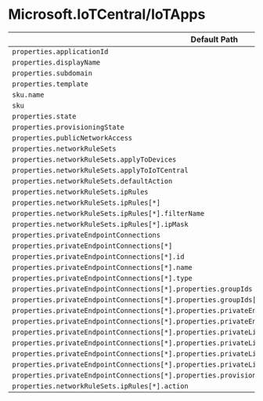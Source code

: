 # Microsoft.IoTCentral/IoTApps

| Default Path | Alias |
|---|---|
| `properties.applicationId` | `Microsoft.IoTCentral/IoTApps/applicationId` |
| `properties.displayName` | `Microsoft.IoTCentral/IoTApps/displayName` |
| `properties.subdomain` | `Microsoft.IoTCentral/IoTApps/subdomain` |
| `properties.template` | `Microsoft.IoTCentral/IoTApps/template` |
| `sku.name` | `Microsoft.IoTCentral/IoTApps/sku.name` |
| `sku` | `Microsoft.IoTCentral/IoTApps/sku` |
| `properties.state` | `Microsoft.IoTCentral/iotApps/state` |
| `properties.provisioningState` | `Microsoft.IoTCentral/iotApps/provisioningState` |
| `properties.publicNetworkAccess` | `Microsoft.IoTCentral/iotApps/publicNetworkAccess` |
| `properties.networkRuleSets` | `Microsoft.IoTCentral/iotApps/networkRuleSets` |
| `properties.networkRuleSets.applyToDevices` | `Microsoft.IoTCentral/iotApps/networkRuleSets.applyToDevices` |
| `properties.networkRuleSets.applyToIoTCentral` | `Microsoft.IoTCentral/iotApps/networkRuleSets.applyToIoTCentral` |
| `properties.networkRuleSets.defaultAction` | `Microsoft.IoTCentral/iotApps/networkRuleSets.defaultAction` |
| `properties.networkRuleSets.ipRules` | `Microsoft.IoTCentral/iotApps/networkRuleSets.ipRules` |
| `properties.networkRuleSets.ipRules[*]` | `Microsoft.IoTCentral/iotApps/networkRuleSets.ipRules[*]` |
| `properties.networkRuleSets.ipRules[*].filterName` | `Microsoft.IoTCentral/iotApps/networkRuleSets.ipRules[*].filterName` |
| `properties.networkRuleSets.ipRules[*].ipMask` | `Microsoft.IoTCentral/iotApps/networkRuleSets.ipRules[*].ipMask` |
| `properties.privateEndpointConnections` | `Microsoft.IoTCentral/iotApps/privateEndpointConnections` |
| `properties.privateEndpointConnections[*]` | `Microsoft.IoTCentral/iotApps/privateEndpointConnections[*]` |
| `properties.privateEndpointConnections[*].id` | `Microsoft.IoTCentral/iotApps/privateEndpointConnections[*].id` |
| `properties.privateEndpointConnections[*].name` | `Microsoft.IoTCentral/iotApps/privateEndpointConnections[*].name` |
| `properties.privateEndpointConnections[*].type` | `Microsoft.IoTCentral/iotApps/privateEndpointConnections[*].type` |
| `properties.privateEndpointConnections[*].properties.groupIds` | `Microsoft.IoTCentral/iotApps/privateEndpointConnections[*].groupIds` |
| `properties.privateEndpointConnections[*].properties.groupIds[*]` | `Microsoft.IoTCentral/iotApps/privateEndpointConnections[*].groupIds[*]` |
| `properties.privateEndpointConnections[*].properties.privateEndpoint` | `Microsoft.IoTCentral/iotApps/privateEndpointConnections[*].privateEndpoint` |
| `properties.privateEndpointConnections[*].properties.privateEndpoint.id` | `Microsoft.IoTCentral/iotApps/privateEndpointConnections[*].privateEndpoint.id` |
| `properties.privateEndpointConnections[*].properties.privateLinkServiceConnectionState` | `Microsoft.IoTCentral/iotApps/privateEndpointConnections[*].privateLinkServiceConnectionState` |
| `properties.privateEndpointConnections[*].properties.privateLinkServiceConnectionState.status` | `Microsoft.IoTCentral/iotApps/privateEndpointConnections[*].privateLinkServiceConnectionState.status` |
| `properties.privateEndpointConnections[*].properties.privateLinkServiceConnectionState.description` | `Microsoft.IoTCentral/iotApps/privateEndpointConnections[*].privateLinkServiceConnectionState.description` |
| `properties.privateEndpointConnections[*].properties.privateLinkServiceConnectionState.actionsRequired` | `Microsoft.IoTCentral/iotApps/privateEndpointConnections[*].privateLinkServiceConnectionState.actionsRequired` |
| `properties.privateEndpointConnections[*].properties.provisioningState` | `Microsoft.IoTCentral/iotApps/privateEndpointConnections[*].provisioningState` |
| `properties.networkRuleSets.ipRules[*].action` | `Microsoft.IoTCentral/iotApps/networkRuleSets.ipRules[*].action` |

